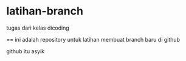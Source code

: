 # latihan-branch
tugas dari kelas dicoding

== ini adalah repository untuk latihan membuat branch baru di github

github itu asyik
